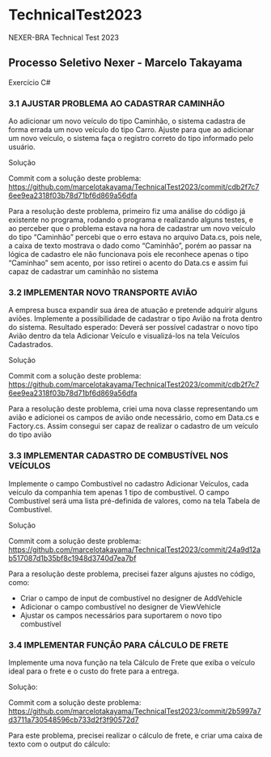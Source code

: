 # TechnicalTest2023
NEXER-BRA Technical Test 2023

## Processo Seletivo Nexer - Marcelo Takayama

Exercício C#

### 3.1 AJUSTAR PROBLEMA AO CADASTRAR CAMINHÃO
Ao adicionar um novo veículo do tipo Caminhão, o sistema cadastra de forma errada um
novo veículo do tipo Carro. Ajuste para que ao adicionar um novo veículo, o sistema faça
o registro correto do tipo informado pelo usuário.

Solução

Commit com a solução deste problema: https://github.com/marcelotakayama/TechnicalTest2023/commit/cdb2f7c76ee9ea2318f03b78d71bf6d869a56dfa 

Para a resolução deste problema, primeiro fiz uma análise do código já existente no programa, rodando o programa e realizando alguns testes, e ao perceber que o problema estava na hora de cadastrar um novo veículo do tipo “Caminhão” percebi que o erro estava no arquivo Data.cs, pois nele, a caixa de texto mostrava o dado como “Caminhão”, porém ao passar na lógica de cadastro ele não funcionava pois ele reconhece apenas o tipo “Caminhao” sem acento, por isso retirei o acento do Data.cs e assim fui capaz de cadastrar um caminhão no sistema

### 3.2 IMPLEMENTAR NOVO TRANSPORTE AVIÃO
A empresa busca expandir sua área de atuação e pretende adquirir alguns aviões.
Implemente a possibilidade de cadastrar o tipo Avião na frota dentro do sistema.
Resultado esperado:
Deverá ser possível cadastrar o novo tipo Avião dentro da tela Adicionar Veículo e
visualizá-los na tela Veículos Cadastrados.

Solução

Commit com a solução deste problema: https://github.com/marcelotakayama/TechnicalTest2023/commit/cdb2f7c76ee9ea2318f03b78d71bf6d869a56dfa 

Para a resolução deste problema, criei uma nova classe representando um avião e adicionei os campos de avião onde necessário, como em Data.cs e Factory.cs. Assim consegui ser capaz de realizar o cadastro de um veículo do tipo avião

### 3.3 IMPLEMENTAR CADASTRO DE COMBUSTÍVEL NOS VEÍCULOS
Implemente o campo Combustível no cadastro Adicionar Veículos, cada veículo da companhia tem apenas 1 tipo de combustível.
O campo Combustível será uma lista pré-definida de valores, como na tela Tabela de
Combustível.

Solução

Commit com a solução deste problema: https://github.com/marcelotakayama/TechnicalTest2023/commit/24a9d12ab517087d1b35bf8c1948d3740d7ea7bf 

Para a resolução deste problema, precisei fazer alguns ajustes no código, como:

* Criar o campo de input de combustível no designer de AddVehicle
* Adicionar o campo combustível no designer de ViewVehicle
* Ajustar os campos necessários para suportarem o novo tipo combustível


### 3.4 IMPLEMENTAR FUNÇÃO PARA CÁLCULO DE FRETE
Implemente uma nova função na tela Cálculo de Frete que exiba o veículo ideal para o
frete e o custo do frete para a entrega.

Solução:

Commit com a solução deste problema: 
https://github.com/marcelotakayama/TechnicalTest2023/commit/2b5997a7d3711a730548596cb733d2f3f90572d7 

Para este problema, precisei realizar o cálculo de frete, e criar uma caixa de texto com o output do cálculo:

                                                                                                                                                                                                                                                                                                                                                                                                                                                                                                                    
 

